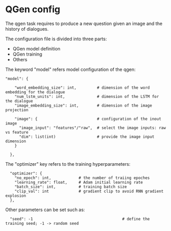 # QGen config

The qgen task requires to produce a new question given an image and the history of dialogues.

The configuration file is divided into three parts:
 - QGen model definition
 - QGen training
 - Others

The keyword "model" refers model configuration of the qgen:
```
"model": {

    "word_embedding_size": int,         # dimension of the word embedding for the dialogue
    "num_lstm_units": int,              # dimension of the LSTM for the dialogue
    "image_embedding_size": int,        # dimension of the image projection

    "image": {                          # configuration of the inout image
      "image_input": "features"/"raw",  # select the image inputs: raw vs feature
      "dim": list(int)                  # provide the image input dimension
    }

  },
```

The "optimizer" key refers to the training hyperparameters:


```
  "optimizer": {
    "no_epoch": int,            # the number of traiing epoches
    "learning_rate": float,     # Adam initial learning rate
    "batch_size": int,          # training batch size
    "clip_val": int             # gradient clip to avoid RNN gradient explosion
  },
 ```

Other parameters can be set such as:

```
  "seed": -1                                       # define the training seed; -1 -> random seed
 ```